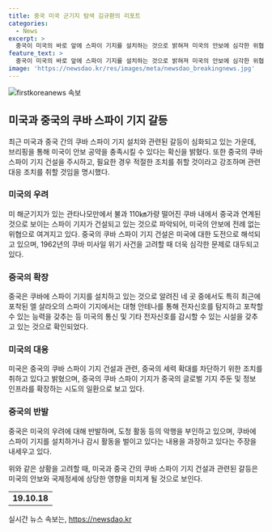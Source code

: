 ```yaml
---
title: 중국 미국 군기지 탐색 김규환의 리포트
categories:
  - News
excerpt: >
  중국이 미국의 바로 앞에 스파이 기지를 설치하는 것으로 밝혀져 미국의 안보에 심각한 위협을 제기하고 있다. 쿠바와 소련의 1962년 미사일 위기 사례를 감안할 때, 중국의 쿠바 스파이 기지 건설은 미국에 대한 강력한 도전일 수 있다는 지적이 나온다. 이로인해 미국은 중국의 활동을 면밀히 주시하고 적절한 대응 조치를 취할 것으로 밝혀졌다. 또한, 중국의 군사시설이 세계 각지에 건설되는 141 계획의 일환으로서 중국의 군사 영향력을 확대하고 군수보급을 확보하는 것으로 보이며, 미국은 이에 대해 우려하고 있다.
feature_text: >
  중국이 미국의 바로 앞에 스파이 기지를 설치하는 것으로 밝혀져 미국의 안보에 심각한 위협을 제기하고 있다. 쿠바와 소련의 1962년 미사일 위기 사례를 감안할 때, 중국의 쿠바 스파이 기지 건설은 미국에 대한 강력한 도전일 수 있다는 지적이 나온다. 이로인해 미국은 중국의 활동을 면밀히 주시하고 적절한 대응 조치를 취할 것으로 밝혀졌다. 또한, 중국의 군사시설이 세계 각지에 건설되는 141 계획의 일환으로서 중국의 군사 영향력을 확대하고 군수보급을 확보하는 것으로 보이며, 미국은 이에 대해 우려하고 있다.
image: 'https://newsdao.kr/res/images/meta/newsdao_breakingnews.jpg'
---
```


<p><img src="https://newsdao.kr/res/images/meta/newsdao_breakingnews.jpg" alt="firstkoreanews 속보" /></p>

<h2 data-ke-size="size26">미국과 중국의 쿠바 스파이 기지 갈등</h2>

<p data-ke-size="size16">최근 미국과 중국 간의 쿠바 스파이 기지 설치와 관련된 갈등이 심화되고 있는 가운데, 브리핑을 통해 미국이 안보 공약을 충족시킬 수 있다는 확신을 밝혔다. 또한 중국의 쿠바 스파이 기지 건설을 주시하고, 필요한 경우 적절한 조치를 취할 것이라고 강조하며 관련 대응 조치를 취할 것임을 명시했다.</p>

<h3 data-ke-size="size24">미국의 우려</h3>

<p data-ke-size="size16">미 해군기지가 있는 관타나모만에서 불과 110㎞가량 떨어진 쿠바 내에서 중국과 연계된 것으로 보이는 스파이 기지가 건설되고 있는 것으로 파악되어, 미국의 안보에 전례 없는 위협으로 여겨지고 있다. 중국의 쿠바 스파이 기지 건설은 미국에 대한 도전으로 해석되고 있으며, 1962년의 쿠바 미사일 위기 사건을 고려할 때 더욱 심각한 문제로 대두되고 있다.</p>

<h3 data-ke-size="size24">중국의 확장</h3>

<p data-ke-size="size16">중국은 쿠바에 스파이 기지를 설치하고 있는 것으로 알려진 네 곳 중에서도 특히 최근에 포착된 엘 살라오의 스파이 기지에서는 대형 안테나를 통해 전자신호를 탐지하고 포착할 수 있는 능력을 갖추는 등 미국의 통신 및 기타 전자신호를 감시할 수 있는 시설을 갖추고 있는 것으로 확인되었다.</p>

<h3 data-ke-size="size24">미국의 대응</h3>

<p data-ke-size="size16">미국은 중국의 쿠바 스파이 기지 건설과 관련, 중국의 세력 확대를 차단하기 위한 조치를 취하고 있다고 밝혔으며, 중국의 쿠바 스파이 기지가 중국의 글로벌 기지 주둔 및 정보 인프라를 확장하는 시도의 일환으로 보고 있다.</p>

<h3 data-ke-size="size24">중국의 반발</h3>

<p data-ke-size="size16">중국은 미국의 우려에 대해 반발하며, 도청 활동 등의 악행을 부인하고 있으며, 쿠바에 스파이 기지를 설치하거나 감시 활동을 벌이고 있다는 내용을 과장하고 있다는 주장을 내세우고 있다.</p>

<p data-ke-size="size16">위와 같은 상황을 고려할 때, 미국과 중국 간의 쿠바 스파이 기지 건설과 관련된 갈등은 미국의 안보와 국제정세에 상당한 영향을 미치게 될 것으로 보인다.</p>

<table>
    <tbody>
        <tr>
            <td style="text-align: center; height: 17px;"><b>19.10.18</b></td>
        </tr>
    </tbody>
</table>

<p data-ke-size="size16"></p>
실시간 뉴스 속보는, <a href="https://newsdao.kr" rel="dofollow">https://newsdao.kr</a>


